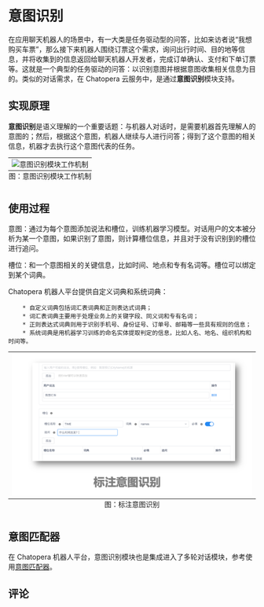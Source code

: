 # 意图识别

在应用聊天机器人的场景中，有一大类是任务驱动型的问答，比如来访者说“我想购买车票”，那么接下来机器人围绕订票这个需求，询问出行时间、目的地等信息，并将收集到的信息返回给聊天机器人开发者，完成订单确认、支付和下单订票等。这就是一个典型的任务驱动的问答：以识别意图并根据意图收集相关信息为目的。类似的对话需求，在 Chatopera 云服务中，是通过**意图识别**模块支持。


## 实现原理

**意图识别**是语义理解的一个重要话题：与机器人对话时，是需要机器首先理解人的意图的；然后，根据这个意图，机器人继续与人进行问答；得到了这个意图的相关信息，机器才去执行这个意图代表的任务。

<table class="image">
<caption align="bottom">图：意图识别模块工作机制</caption>
<tr><td><img width="800" src="../../../images/intent/intent-001.png" alt="意图识别模块工作机制"/></td></tr>
</table>

## 使用过程

意图：通过为每个意图添加说法和槽位，训练机器学习模型。对话用户的文本被分析为某一个意图，如果识别了意图，则计算槽位信息，并且对于没有识别到的槽位进行追问。

槽位：和一个意图相关的关键信息，比如时间、地点和专有名词等。槽位可以绑定到某个词典。

Chatopera 机器人平台提供自定义词典和系统词典：

        * 自定义词典包括词汇表词典和正则表达式词典；
        * 词汇表词典主要用于处理业务上的关键字段、同义词和专有名词；
        * 正则表达式词典则用于识别手机号、身份证号、订单号、邮箱等一些具有规则的信息；
        * 系统词典是用机器学习训练的命名实体提取判定的信息，比如人名、地名、组织机构和时间等。

<table class="image">
<caption align="bottom">图：标注意图识别</caption>
<tr><td><img width="800" src="../../../images/products/platform/mechanism/image2021-8-19_15-7-12.png" alt="标注意图识别"/></td></tr>
</table>



## 意图匹配器

在 Chatopera 机器人平台，意图识别模块也是集成进入了多轮对话模块，参考使用[意图匹配器](/products/chatbot-platform/howto-guides/conv-gambits/intent.html)。

<!-- 待补充 -->
<!-- https://github.com/chatopera/clause/wiki/%E7%B3%BB%E7%BB%9F%E8%AE%BE%E8%AE%A1%E4%B8%8E%E5%AE%9E%E7%8E%B0 -->

## 评论

<script src="https://utteranc.es/client.js"
        repo="chatopera/docs"
        issue-term="pathname"
        label="Comment"
        theme="github-light"
        crossorigin="anonymous"
        async>
</script>

